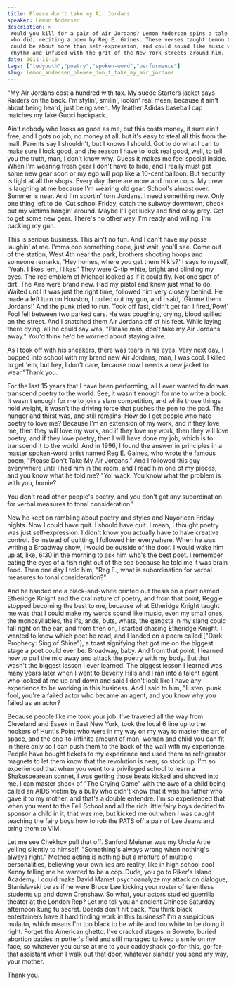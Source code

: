 ```yaml
---
title: Please don't take my Air Jordans
speaker: Lemon Andersen
description: >-
 Would you kill for a pair of Air Jordans? Lemon Andersen spins a tale of someone
 who did, reciting a poem by Reg E. Gaines. These verses taught Lemon that poetry
 could be about more than self-expression, and could sound like music when given
 rhythm and infused with the grit of the New York streets around him.
date: 2011-11-19
tags: ["tedyouth","poetry","spoken-word","performance"]
slug: lemon_andersen_please_don_t_take_my_air_jordans
---
```


"My Air Jordans cost a hundred with tax. My suede Starters jacket says Raiders on the
back. I'm stylin', smilin', lookin' real mean, because it ain't about being heard, just
being seen. My leather Adidas baseball cap matches my fake Gucci backpack.

Ain't nobody who looks as good as me, but this costs money, it sure ain't free, and I gots
no job, no money at all, but it's easy to steal all this from the mall. Parents say I
shouldn't, but I knows I should. Got to do what I can to make sure I look good, and the
reason I have to look real good, well, to tell you the truth, man, I don't know why. Guess
it makes me feel special inside. When I'm wearing fresh gear I don't have to hide, and I
really must get some new gear soon or my ego will pop like a 10-cent balloon. But security
is tight at all the shops. Every day there are more and more cops. My crew is laughing at
me because I'm wearing old gear. School's almost over. Summer is near. And I'm sportin'
torn Jordans. I need something new. Only one thing left to do. Cut school Friday, catch
the subway downtown, check out my victims hangin' around. Maybe I'll get lucky and find
easy prey. Got to get some new gear. There's no other way. I'm ready and willing. I'm
packing my gun.

This is serious business. This ain't no fun. And I can't have my posse laughin' at me.
I'mma cop something dope, just wait, you'll see. Come out of the station, West 4th near
the park, brothers shooting hoops and someone remarks, 'Hey homes, where you get them
Nik's?' I says to myself, 'Yeah. I likes 'em, I likes.' They were Q-tip white, bright and
blinding my eyes. The red emblem of Michael looked as if it could fly. Not one spot of
dirt. The Airs were brand new. Had my pistol and knew just what to do. Waited until it was
just the right time, followed him very closely behind. He made a left turn on Houston, I
pulled out my gun, and I said, 'Gimme them Jordans!' And the punk tried to run. Took off
fast, didn't get far. I fired,'Pow!' Fool fell between two parked cars. He was coughing,
crying, blood spilled on the street. And I snatched them Air Jordans off of his feet.
While laying there dying, all he could say was, "Please man, don't take my Air Jordans
away." You'd think he'd be worried about staying alive.

As I took off with his sneakers, there was tears in his eyes. Very next day, I bopped into
school with my brand new Air Jordans, man, I was cool. I killed to get 'em, but hey, I
don't care, because now I needs a new jacket to wear."Thank you. 

For the last 15 years that I have been performing, all I ever wanted to do was transcend
poetry to the world. See, it wasn't enough for me to write a book. It wasn't enough for me
to join a slam competition, and while those things hold weight, it wasn't the driving
force that pushes the pen to the pad. The hunger and thirst was, and still remains: How do
I get people who hate poetry to love me? Because I'm an extension of my work, and if they
love me, then they will love my work, and if they love my work, then they will love
poetry, and if they love poetry, then I will have done my job, which is to transcend it to
the world. And in 1996, I found the answer in principles in a master spoken-word artist
named Reg E. Gaines, who wrote the famous poem, "Please Don't Take My Air Jordans." And I
followed this guy everywhere until I had him in the room, and I read him one of my pieces,
and you know what he told me? "Yo' wack. You know what the problem is with you,
homie?

You don't read other people's poetry, and you don't got any subordination for verbal
measures to tonal consideration." 

Now he kept on rambling about poetry and styles and Nuyorican Friday nights. Now I could
have quit. I should have quit. I mean, I thought poetry was just self-expression. I didn't
know you actually have to have creative control. So instead of quitting, I followed him
everywhere. When he was writing a Broadway show, I would be outside of the door. I would
wake him up at, like, 6:30 in the morning to ask him who's the best poet. I remember
eating the eyes of a fish right out of the sea because he told me it was brain food. Then
one day I told him, "Reg E., what is subordination for verbal measures to tonal
consideration?" 

And he handed me a black-and-white printed out thesis on a poet named Etheridge Knight and
the oral nature of poetry, and from that point, Reggie stopped becoming the best to me,
because what Etheridge Knight taught me was that I could make my words sound like music,
even my small ones, the monosyllables, the ifs, ands, buts, whats, the gangsta in my slang
could fall right on the ear, and from then on, I started chasing Etheridge Knight. I
wanted to know which poet he read, and I landed on a poem called ["Dark Prophecy: Sing of
Shine"], a toast signifying that got me on the biggest stage a poet could ever be:
Broadway, baby. And from that point, I learned how to pull the mic away and attack the
poetry with my body. But that wasn't the biggest lesson I ever learned. The biggest lesson
I learned was many years later when I went to Beverly Hills and I ran into a talent agent
who looked at me up and down and said I don't look like I have any experience to be
working in this business. And I said to him, "Listen, punk fool, you're a failed actor who
became an agent, and you know why you failed as an actor?

Because people like me took your job. I've traveled all the way from Cleveland and Essex
in East New York, took the local 6 line up to the hookers of Hunt's Point who were in my
way on my way to master the art of space, and the one-to-infinite amount of man, woman and
child you can fit in there only so I can push them to the back of the wall with my
experience. People have bought tickets to my experience and used them as refrigerator
magnets to let them know that the revolution is near, so stock up. I'm so experienced that
when you went to a privileged school to learn a Shakespearean sonnet, I was getting those
beats kicked and shoved into me. I can master shock of "The Crying Game" with the awe of a
child being called an AIDS victim by a bully who didn't know that it was his father who
gave it to my mother, and that's a double entendre. I'm so experienced that when you went
to the Fell School and all the rich little fairy boys decided to sponsor a child in it,
that was me, but kicked me out when I was caught teaching the fairy boys how to rob the
PATS off a pair of Lee Jeans and bring them to VIM.

Let me see Chekhov pull that off. Sanford Meisner was my Uncle Artie yelling silently to
himself, "Something's always wrong when nothing's always right." Method acting is nothing
but a mixture of multiple personalities, believing your own lies are reality, like in high
school cool Kenny telling me he wanted to be a cop. Dude, you go to Riker's Island
Academy. I could make David Mamet psychoanalyze my attack on dialogue, Stanislavski be as
if he were Bruce Lee kicking your roster of talentless students up and down Crenshaw. So
what, your actors studied guerrilla theater at the London Rep? Let me tell you an ancient
Chinese Saturday afternoon kung fu secret. Boards don't hit back. You think black
entertainers have it hard finding work in this business? I'm a suspicious mulatto, which
means I'm too black to be white and too white to be doing it right. Forget the American
ghetto. I've cracked stages in Soweto, buried abortion babies in potter's field and still
managed to keep a smile on my face, so whatever you curse at me to your caddyshack
go-for-this, go-for-that assistant when I walk out that door, whatever slander you send my
way, your mother.

Thank you. 

<!--
ad_duration=3.33
comment_count=88
event="TEDYouth 2011"
external_start_time=0
intro_duration=11.82
is_subtitle_required="False"
is_talk_featured="True"
language="en"
language_swap="False"
native_language="en"
number_of_related_talks=6
number_of_speakers=1
number_of_subtitled_videos=23
number_of_tags=4
number_of_talk_download_languages=23
number_of_talk_more_resources=0
number_of_talk_recommendations=0
number_of_talks_take_actions=0
post_ad_duration=0.83
published_timestamp="2012-12-07 16:02:53"
recording_date="2011-11-19"
speaker_description="Poet and actor"
speaker_is_published=1
speaker_name="Lemon Andersen"
talk_name="Please don't take my Air Jordans"
talks_tags=["tedyouth","poetry","spoken-word","performance"]
url_audio="https://download.ted.com/talks/LemonAndersen_2011Y.mp3?apikey=acme-roadrunner"
url_photo_speaker="https://pe.tedcdn.com/images/ted/3a5418bdfc2a5dc245bf68d125b4f937a1e0d5a6_254x191.jpg"
url_photo_talk="https://pe.tedcdn.com/images/ted/77f51be04c3531bb9b22eb93029eb01a3d991ff1_1600x1200.jpg"
url_webpage="https://www.ted.com/talks/lemon_andersen_please_don_t_take_my_air_jordans"
video_type_name="TED Stage Talk"
-->